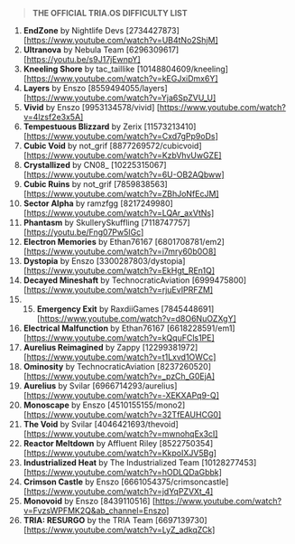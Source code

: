 > **THE OFFICIAL TRIA.OS DIFFICULTY LIST**

1. **EndZone** by Nightlife Devs [2734427873] [https://www.youtube.com/watch?v=UB4tNo2ShjM] 
2. **Ultranova** by Nebula Team [6296309617] [https://youtu.be/s9J17jEwnpY]
3. **Kneeling Shore** by tac_taillike [10148804609/kneeling] [https://www.youtube.com/watch?v=kEGJxiDmx6Y]
4. **Layers** by Enszo [8559494055/layers] [https://www.youtube.com/watch?v=Yja6SpZVU_U]
5. **Vivid** by Enszo [9953134578/vivid] [https://www.youtube.com/watch?v=4lzsf2e3x5A]
6. **Tempestuous Blizzard** by Zerix [11573213410] [https://www.youtube.com/watch?v=Cxd7gPp9oDs]
7. **Cubic Void** by not_grif [8877269572/cubicvoid] [https://www.youtube.com/watch?v=KzbVhvUwGZE]
8. **Crystallized** by CN08_ [10225315067] [https://www.youtube.com/watch?v=6U-OB2AQbww]
9. **Cubic Ruins** by not_grif [7859838563] [https://www.youtube.com/watch?v=ZBhJoNfEcJM]
10. **Sector Alpha** by ramzfgg [8217249980] [https://www.youtube.com/watch?v=LQAr_axVtNs]
11. **Phantasm** by SkullerySkuffling [7118747757] [https://youtu.be/Fng07Pw5IGc]
12. **Electron Memories** by Ethan76167 [6801708781/em2] [https://www.youtube.com/watch?v=i7mry60b0O8] 
13. **Dystopia** by Enszo [3300287803/dystopia] [https://www.youtube.com/watch?v=EkHgt_REn1Q]
14. **Decayed Mineshaft** by TechnocraticAviation [6999475800] [https://www.youtube.com/watch?v=rjuEvIPRFZM]
15. 15. **Emergency Exit** by RaxdiiGames [7845448691] [https://www.youtube.com/watch?v=d8O6NuOZXgY]
16. **Electrical Malfunction** by Ethan76167 [6618228591/em1] [https://www.youtube.com/watch?v=kQquFCls1PE]
17. **Aurelius Reimagined** by Zappy [12299381972] [https://www.youtube.com/watch?v=t1Lxvd1OWCc]
18. **Ominosity** by TechnocraticAviation [8237260520] [https://www.youtube.com/watch?v=_pzCh_G0EjA]
19. **Aurelius** by Svilar [6966714293/aurelius] [https://www.youtube.com/watch?v=-XEKXAPq9-Q] 
20. **Monoscape** by Enszo [4510155155/mono2] [https://www.youtube.com/watch?v=32TfEAUHCG0] 
21. **The Void** by Svilar [4046421693/thevoid] [https://www.youtube.com/watch?v=mwnohqEx3cI]
22. **Reactor Meltdown** by Affluent Riley [8522750354] [https://www.youtube.com/watch?v=KkpoIXJV5Bg]
23. **Industrialized Heat** by The Industrialized Team [10128277453] [https://www.youtube.com/watch?v=hODLQDaGbbk] 
24. **Crimson Castle** by Enszo [6661054375/crimsoncastle] [https://www.youtube.com/watch?v=jdYqPZVXt_4]
25. **Monovoid** by Enszo [8439110516] [https://www.youtube.com/watch?v=FvzsWPFMK2Q&ab_channel=Enszo] 
26. **TRIA: RESURGO** by the TRIA Team [6697139730] [https://www.youtube.com/watch?v=LyZ_adkqZCk] 
